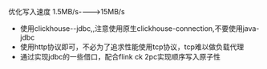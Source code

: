 优化写入速度 1.5MB/s---->15MB/s

- 使用clickhouse--jdbc,,注意使用原生clickhouse-connection,不要使用java-jdbc
- 使用http协议即可，不必为了追求性能使用tcp协议，tcp难以做负载代理
- 通过实现jdbc的一些借口，配合flink ck 2pc实现顺序写入原子性